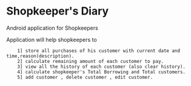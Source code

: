 # Shopkeeper's Diary
    
Android application for Shopkeepers

  Application will help shopkeepers to      
                                 
        1] store all purchases of his customer with current date and time,reason(description).       
        2] calculate remaining amount of each customer to pay.          
        3] view all the history of each customer (also clear history).            
        4] calculate shopkeeper's Total Borrowing and Total customers.      
        5] add customer , delete customer , edit customer.      

